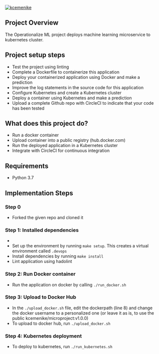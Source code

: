 [![kcemenike](https://circleci.com/gh/kcemenike/operationalize-ml.svg?style=svg)](https://app.circleci.com/pipelines/github/kcemenike/operationalize-ml)

## Project Overview
The Operationalize ML project deploys machine learning microservice to kubernetes cluster.

## Project setup steps
- Test the project using linting
- Complete a Dockerfile to containerize this application
- Deploy your containerized application using Docker and make a prediction
- Improve the log statements in the source code for this application
- Configure Kubernetes and create a Kubernetes cluster
- Deploy a container using Kubernetes and make a prediction
- Upload a complete Github repo with CircleCI to indicate that your code has been tested

## What does this project do?

- Run a docker container
- Upload container into a public registry (hub.docker.com)
- Run the deployed application in a Kubernetes cluster
- Integrate with CircleCI for continuous integration

## Requirements
 - Python 3.7

## Implementation Steps

### Step 0
- Forked the given repo and cloned it

### Step 1: Installed dependencies
- 
- Set up the environment by running `make setup`. This creates a virtual environment called `.devops`
- Install dependencies by running `make install`
- Lint application using hadolint

### Step 2: Run Docker container
- Run the application on docker by calling `./run_docker.sh`

### Step 3: Upload to Docker Hub
- In the `./upload_docker.sh` file, edit the dockerpath (line 8) and change the docker username to a personalized one (or leave it as is, to use the public kcemenike/microproject:v1.0.0)
- To upload to docker hub, run `./upload_docker.sh`

### Step 4: Kubernetes deployment
- To deploy to kubernetes, run `./run_kubernetes.sh`
